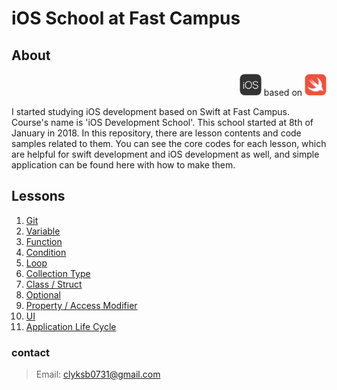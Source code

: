# iOS School at Fast Campus

## About

<p align="right">
<a href="https://www.apple.com/kr/ios"><img src="./contents/logo_iOS.png" height="35" alt="logo swift"></a> based on <a href="https://www.swift.org"><img src="./contents/logo_swift.png" height="35" alt="logo iOS"></a>
</p>

I started studying iOS development based on Swift at Fast Campus. Course's name is 'iOS Development School'. This school started at 8th of January in 2018. In this repository, there are lesson contents and code samples related to them. You can see the core codes for each lesson, which are helpful for swift development and iOS development as well, and simple application can be found here with how to make them.

## Lessons

1. [Git](./Lessons/git.md)
2. [Variable](./Lessons/variable.md)
3. [Function](./Lessons/function.md)
4. [Condition](./Lessons/condition.md)
5. [Loop](./Lessons/loop.md)
6. [Collection Type](./Lessons/collection_type)
7. [Class / Struct](./Lessons/class_struct.md)
8. [Optional](./Lessons/optional.md)
9. [Property / Access Modifier](./Lessons/property_access_modifier.md)
10. [UI](./Lessons/ui.md)
11. [Application Life Cycle](./Lessons/application_life_cycle.md)

### contact
> Email: clyksb0731@gmail.com
